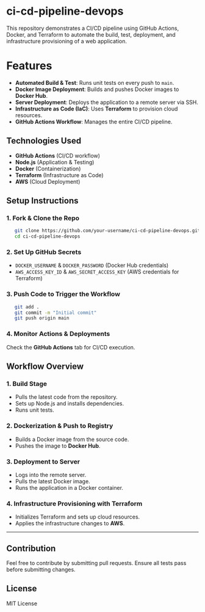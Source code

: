 # ci-cd-pipeline-devops
This repository demonstrates a CI/CD pipeline using GitHub Actions, Docker, and Terraform to automate the build, test, deployment, and infrastructure provisioning of a web application.
# Features
- **Automated Build & Test**: Runs unit tests on every push to `main`.
- **Docker Image Deployment**: Builds and pushes Docker images to **Docker Hub**.
- **Server Deployment**: Deploys the application to a remote server via SSH.
- **Infrastructure as Code (IaC)**: Uses **Terraform** to provision cloud resources.
- **GitHub Actions Workflow**: Manages the entire CI/CD pipeline.

## Technologies Used
- **GitHub Actions** (CI/CD workflow)
- **Node.js** (Application & Testing)
- **Docker** (Containerization)
- **Terraform** (Infrastructure as Code)
- **AWS** (Cloud Deployment)

## Setup Instructions

### 1. Fork & Clone the Repo
```bash
   git clone https://github.com/your-username/ci-cd-pipeline-devops.git
   cd ci-cd-pipeline-devops
```

### 2. Set Up GitHub Secrets
- `DOCKER_USERNAME` & `DOCKER_PASSWORD` (Docker Hub credentials)
- `AWS_ACCESS_KEY_ID` & `AWS_SECRET_ACCESS_KEY` (AWS credentials for Terraform)

### 3. Push Code to Trigger the Workflow
```bash
   git add .  
   git commit -m "Initial commit"  
   git push origin main  
```

### 4. Monitor Actions & Deployments
Check the **GitHub Actions** tab for CI/CD execution.

## Workflow Overview

### **1. Build Stage**
- Pulls the latest code from the repository.
- Sets up Node.js and installs dependencies.
- Runs unit tests.

### **2. Dockerization & Push to Registry**
- Builds a Docker image from the source code.
- Pushes the image to **Docker Hub**.

### **3. Deployment to Server**
- Logs into the remote server.
- Pulls the latest Docker image.
- Runs the application in a Docker container.

### **4. Infrastructure Provisioning with Terraform**
- Initializes Terraform and sets up cloud resources.
- Applies the infrastructure changes to **AWS**.

---

## Contribution
Feel free to contribute by submitting pull requests. Ensure all tests pass before submitting changes.

## License
MIT License

